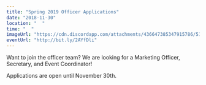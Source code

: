 ```yaml
---
title: "Spring 2019 Officer Applications"
date: "2018-11-30"
location: "  "
time: "  "
imageUrl: "https://cdn.discordapp.com/attachments/436647385347915786/512015636419969024/OfficerApps_F191080x1920.jpg"
eventUrl: "http://bit.ly/2AYfDli"
---
```

Want to join the officer team? We are looking for a Marketing Officer, Secretary, and Event Coordinator!

Applications are open until November 30th.
